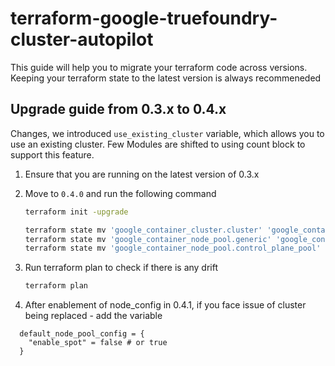 # terraform-google-truefoundry-cluster-autopilot

This guide will help you to migrate your terraform code across versions. Keeping your terraform state to the latest version is always recommeneded
## Upgrade guide from 0.3.x to 0.4.x

Changes, we introduced `use_existing_cluster` variable, which allows you to use an existing cluster.
Few Modules are shifted to using count block to support this feature.

1. Ensure that you are running on the latest version of 0.3.x
2. Move to `0.4.0` and run the following command

    ```bash
    terraform init -upgrade

    terraform state mv 'google_container_cluster.cluster' 'google_container_cluster.cluster[0]'
    terraform state mv 'google_container_node_pool.generic' 'google_container_node_pool.generic[0]'
    terraform state mv 'google_container_node_pool.control_plane_pool' 'google_container_node_pool.control_plane_pool[0]' # If control plane is enabled, else skip this step
    ```

3. Run terraform plan to check if there is any drift

    ```bash
    terraform plan
    ```
4. After enablement of node_config in 0.4.1, if you face issue of cluster being replaced - add the variable
```
  default_node_pool_config = {
    "enable_spot" = false # or true
  }
```
